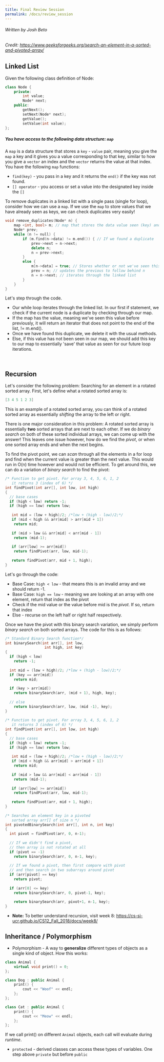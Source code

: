 ```yaml
---
title: Final Review Session
permalink: /docs/review_session
---
```


###### Written by Josh Beto
###### Credit: https://www.geeksforgeeks.org/search-an-element-in-a-sorted-and-pivoted-array/


## Linked List

Given the following class definition of Node:

```cpp
class Node {
    private:
        int value;
        Node* next;
    public:
        getNext();
        setNext(Node* next);
        getValue();
        setValue(int value);
};
```

##### You have access to the following data structure: `map`
A `map` is a data structure that stores a `key` - `value` pair, meaning you give the `map` a key and it gives you a value corresponding to that key, similar to how you give a `vector` an index and the `vector` returns the value at that index.
You have the following `map` functions:
* `find(key)` - you pass in a key and it returns the `end()` if the key was not found.
* `[] operator` - you access or set a value into the designated key inside the `[]`

To remove duplicates in a linked list with a single pass (single for loop), consider how we can use a `map`. If we use the `map` to store values that we have already seen as keys, we can check duplicates very easily!
```cpp
void remove_duplicates(Node* n) {
    map <int, bool> m; // map that stores the data value seen (key) and whether it's been seen before (value).
    Node* prev;
    while (n != null) {
        if (m.find(n->data) != m.end()) { // If we found a duplicate
            prev->next = n->next;
            delete n;
            n = prev->next;
        }
        else {
            m[n->data] = true; // Stores whether or not we've seen this data value
            prev = n; // updates the previous to follow behind n
            n = n->next; // iterates through the linked list
        }
    }
}
```
Let's step through the code. 
* Our while loop iterates through the linked list. In our first if statement, we check if the current node is a duplicate by checking through our map. 
* If the map has the value, meaning we've seen this value before previously, it will return an iterator that does not point to the end of the list, != m.end().
*  Once we have found this duplicate, we delete it with the usual methods. 
*  Else, if this value has not been seen in our map, we should add this key to our map to essentially 'save' that value as seen for our future loop iterations. 
<br>


## Recursion
 
 Let's consider the following problem: Searching for an element in a rotated sorted array. First, let's define what a rotated sorted array is:
 ```cpp
[3 4 5 1 2 3]
 ```
 This is an example of a rotated sorted array, you can think of a rotated sorted array as essentially *shifting* the array to the left or right. 
 
 There is one major consideration in this problem: A rotated sorted array is essentially **two** sorted arrays that are next to each other. If we do *binary search* on both of these sorted individual arrays, we can come up with the answer! This leaves one issue however, how do we find the *pivot*, or when one sorted array ends and when the next begins.
 
To find the pivot point, we can *scan* through all the elements in a for loop and find when the current value is greater than the next value. This would run in O(n) time however and would not be efficient. To get around this, we can do a variation of *binary search* to find the pivot:
```cpp 
/* Function to get pivot. For array 3, 4, 5, 6, 1, 2 
   it returns 3 (index of 6) */
int findPivot(int arr[], int low, int high) 
{ 
  // base cases 
  if (high < low) return -1; 
  if (high == low) return low; 
  
   int mid = (low + high)/2; /*low + (high - low)/2;*/
   if (mid < high && arr[mid] > arr[mid + 1]) 
    return mid; 
      
   if (mid > low && arr[mid] < arr[mid - 1]) 
    return (mid-1); 
      
   if (arr[low] >= arr[mid]) 
    return findPivot(arr, low, mid-1); 
      
   return findPivot(arr, mid + 1, high); 
} 
```
Let's go through the code:
* Base Case: `high < low` - that means this is an invalid array and we should return -1.
* Base Case: `high == low` - meaning we are looking at an array with one element, return that index as the pivot
* Check if the mid value or the value before mid is the *pivot*. If so, return that index
* Else - recurse on the left half or right half respectively. 

Once we have the pivot with this binary search variation, we simply perform *binary search* on both sorted arrays. The code for this is as follows:
```cpp
/* Standard Binary Search function*/
int binarySearch(int arr[], int low,  
                  int high, int key) 
{ 
  if (high < low) 
    return -1; 
      
  int mid = (low + high)/2; /*low + (high - low)/2;*/
  if (key == arr[mid]) 
    return mid; 
      
  if (key > arr[mid]) 
    return binarySearch(arr, (mid + 1), high, key); 
      
  // else 
    return binarySearch(arr, low, (mid -1), key); 
} 
  
/* Function to get pivot. For array 3, 4, 5, 6, 1, 2 
   it returns 3 (index of 6) */
int findPivot(int arr[], int low, int high) 
{ 
  // base cases 
  if (high < low) return -1; 
  if (high == low) return low; 
  
   int mid = (low + high)/2; /*low + (high - low)/2;*/
   if (mid < high && arr[mid] > arr[mid + 1]) 
    return mid; 
      
   if (mid > low && arr[mid] < arr[mid - 1]) 
    return (mid-1); 
      
   if (arr[low] >= arr[mid]) 
    return findPivot(arr, low, mid-1); 
      
   return findPivot(arr, mid + 1, high); 
} 
  
/* Searches an element key in a pivoted 
   sorted array arr[] of size n */
int pivotedBinarySearch(int arr[], int n, int key) 
{ 
  int pivot = findPivot(arr, 0, n-1); 
  
  // If we didn't find a pivot,  
  // then array is not rotated at all 
  if (pivot == -1) 
    return binarySearch(arr, 0, n-1, key); 
  
  // If we found a pivot, then first compare with pivot 
  // and then search in two subarrays around pivot 
  if (arr[pivot] == key) 
    return pivot; 
      
  if (arr[0] <= key) 
    return binarySearch(arr, 0, pivot-1, key); 
      
    return binarySearch(arr, pivot+1, n-1, key); 
} 
```

* **Note:** To better understand recursion, visit week 8: https://cs-si-ucr.github.io/CS12_Fall_2018/docs/week8/


## Inheritance / Polymorphism

* Polymorphism - A way to **generalize** different types of objects as a single kind of object. How this works:
```cpp
class Animal {
    virtual void print() = 0;
};

class Dog : public Animal {
    print() {
        cout << "Woof" << endl;
    };
};

class Cat : public Animal {
    print() {
        cout << "Meow" << endl;
    };
};
```

If we call print() on different `Animal` objects, each call will evaluate during *runtime*. 
* `protected` - derived classes can access these types of variables. One step above `private` but before `public`
